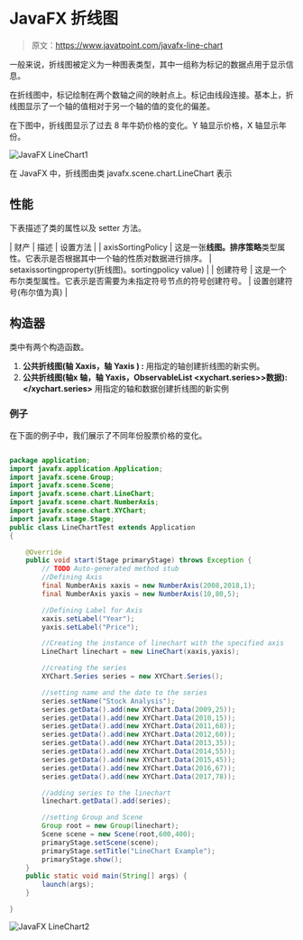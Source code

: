 # JavaFX 折线图

> 原文：<https://www.javatpoint.com/javafx-line-chart>

一般来说，折线图被定义为一种图表类型，其中一组称为标记的数据点用于显示信息。

在折线图中，标记绘制在两个数轴之间的映射点上。标记由线段连接。基本上，折线图显示了一个轴的值相对于另一个轴的值的变化的偏差。

在下图中，折线图显示了过去 8 年牛奶价格的变化。Y 轴显示价格，X 轴显示年份。

![JavaFX LineChart1](../img/524f58797f793ee6db0d8ea7115fc67c.png)

在 JavaFX 中，折线图由类 javafx.scene.chart.LineChart 表示

## 性能

下表描述了类的属性以及 setter 方法。

| 财产 | 描述 | 设置方法 |
| axisSortingPolicy | 这是一张**线图。排序策略**类型属性。它表示是否根据其中一个轴的性质对数据进行排序。 | setaxissortingproperty(折线图)。sortingpolicy value) |
| 创建符号 | 这是一个布尔类型属性。它表示是否需要为未指定符号节点的符号创建符号。 | 设置创建符号(布尔值为真) |

## 构造器

类中有两个构造函数。

1.  **公共折线图(轴 <x>Xaxis，轴 <y>Yaxis ) :</y></x>** 用指定的轴创建折线图的新实例。
2.  **公共折线图(轴<x>x 轴，轴 <y>Yaxis，ObservableList <xychart.series>>数据):</xychart.series></y></x>** 用指定的轴和数据创建折线图的新实例

### 例子

在下面的例子中，我们展示了不同年份股票价格的变化。

```java

package application;
import javafx.application.Application;
import javafx.scene.Group;
import javafx.scene.Scene;
import javafx.scene.chart.LineChart;
import javafx.scene.chart.NumberAxis;
import javafx.scene.chart.XYChart;
import javafx.stage.Stage;
public class LineChartTest extends Application
{

	@Override
	public void start(Stage primaryStage) throws Exception {
		// TODO Auto-generated method stub
		//Defining Axis 
		final NumberAxis xaxis = new NumberAxis(2008,2018,1);
		final NumberAxis yaxis = new NumberAxis(10,80,5);

		//Defining Label for Axis 
		xaxis.setLabel("Year");
		yaxis.setLabel("Price");

		//Creating the instance of linechart with the specified axis
		LineChart linechart = new LineChart(xaxis,yaxis);

		//creating the series 
		XYChart.Series series = new XYChart.Series();

		//setting name and the date to the series 
		series.setName("Stock Analysis");
		series.getData().add(new XYChart.Data(2009,25));
		series.getData().add(new XYChart.Data(2010,15));
		series.getData().add(new XYChart.Data(2011,68));
		series.getData().add(new XYChart.Data(2012,60));
		series.getData().add(new XYChart.Data(2013,35));
		series.getData().add(new XYChart.Data(2014,55));
		series.getData().add(new XYChart.Data(2015,45));
		series.getData().add(new XYChart.Data(2016,67));
		series.getData().add(new XYChart.Data(2017,78));

		//adding series to the linechart 
		linechart.getData().add(series);

		//setting Group and Scene 
		Group root = new Group(linechart);
		Scene scene = new Scene(root,600,400);
		primaryStage.setScene(scene);
		primaryStage.setTitle("LineChart Example");
		primaryStage.show();
	}
	public static void main(String[] args) {
		launch(args);
	}

}

```

![JavaFX LineChart2](../img/8d5c0806a1bbe8f83a6ed0247dc15b3f.png)